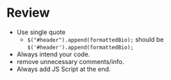 # Review

- Use single quote 
    - `$("#header").append(formattedBio);` should be `$('#header').append(formattedBio);`
- Always intend your code.
- remove unnecessary comments/info.
- Always add JS Script at the end.
